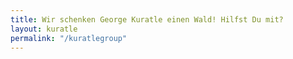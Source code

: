 ```yaml
---
title: Wir schenken George Kuratle einen Wald! Hilfst Du mit?
layout: kuratle
permalink: "/kuratlegroup"
---
```


